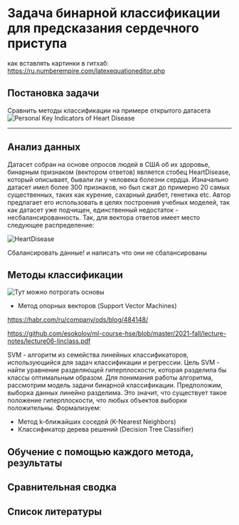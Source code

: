 # Задача бинарной классификации для предсказания сердечного приступа

как вставлять картинки в гитхаб: https://ru.numberempire.com/latexequationeditor.php

## Постановка задачи
Сравнить методы классификации на примере открытого датасета ![Personal Key Indicators of Heart Disease](https://www.kaggle.com/datasets/kamilpytlak/personal-key-indicators-of-heart-disease)

___

## Анализ данных
Датасет собран на основе опросов людей в США об их здоровье, бинарным признаком (вектором ответов) является стобец HeartDisease, который описывает, бывали ли у человека болезни сердца. Изначально датасет имел более 300 признаков, но был сжат до примерно 20 самых существенных, таких как курение, сахарный диабет, генетика etc. Автор предлагает его использовать в целях построения учебных моделей, так как датасет уже подчищен, единственный недостаток - несбалансированность. Так, для вектора ответов имеет место следующее распределение: 

![HeartDisease](https://github.com/valerizabby/binary-classification-task/blob/main/pictures/HeartDisease.png)

 Сбалансировать данные! и написать что они не сбалансированы 


## Методы классификации 

![Тут можно потрогать основы](https://tproger.ru/translations/scikit-learn-in-python/)

- Метод опорных векторов (Support Vector Machines)

https://habr.com/ru/company/ods/blog/484148/

https://github.com/esokolov/ml-course-hse/blob/master/2021-fall/lecture-notes/lecture06-linclass.pdf

SVM  - алгоритм из семейства линейных классификаторов, использующийся для задач классификации и регрессии. Цель SVM - найти уравнение разделяющей гиперплоскости, которая разделила бы классы оптимальным образом. 
Для понимания работы алгоритма, рассмотрим модель задачи бинарной классификации. Предположим, выборка данных линейно разделима. Это значит, что существует такое положение гиперплоскости, что любых объектов выборки положительны. Формализуем: 


- Метод k-ближайших соседей (K-Nearest Neighbors)
- Классификатор дерева решений (Decision Tree Classifier)

## Обучение с помощью каждого метода, результаты

## Сравнительная сводка 

## Список литературы 
